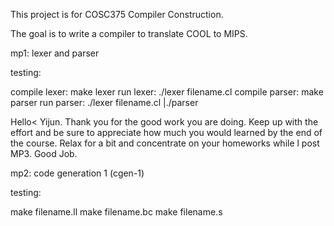This project is for COSC375 Compiler Construction.

The goal is to write a compiler to translate COOL to MIPS.


mp1: lexer and parser

testing:

compile lexer: make lexer
run lexer: ./lexer filename.cl
compile parser: make parser
run parser: ./lexer filename.cl |./parser


Hello< Yijun. Thank you for the good work you are doing. Keep up with the effort and be sure to appreciate how much you would learned by the end of the course. Relax for a bit and concentrate on your homeworks while l post MP3.
Good Job.



mp2: code generation 1 (cgen-1)

testing:

make filename.ll
make filename.bc
make filename.s


